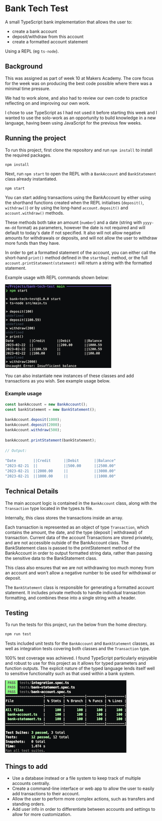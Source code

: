 # Bank Tech Test

A small TypeScript bank implementation that allows the user to:

- create a bank account
- deposit/withdraw from this account
- create a formatted account statement

Using a REPL (eg `ts-node`).

## Background
This was assigned as part of week 10 at Makers Academy. The core focus for the week was on producing the best code possible where there was a minimal time pressure.

We had to work alone, and also had to review our own code to practice reflecting on and improving our own work.

I chose to use TypeScript as I had not used it before starting this week and I wanted to use the solo-work as an opportunity to build knowledge in a new language, having been using JavaScript for the previous few weeks.

## Running the project
To run this project, first clone the repository and run `npm install` to install the required packages.

```bash
npm install
```

Next, run `npm start` to open the REPL with a `BankAccount` and `BankStatement` class already instantiated.

```
npm start
```

You can start adding transactions using the BankAccount by either using the shorthand functions created when the REPL initialises (`deposit()`, `withdraw()`) or by using the long-hand `account.deposit()` and `account.withdraw()` methods.

These methods both take an amount (`number`) and a date (string with `yyyy-mm-dd` format) as parameters, however the date is not required and will default to today's date if not specified. It also will not allow negative amounts for withdrawals or deposits, and will not allow the user to withdraw more funds than they have.

In order to get a formatted statement of the account, you can either call the short-hand `print()` method defined in the `startRepl` method, or the full `account.printStatement(statement)` will return a string with the formatted statement.

Example usage with REPL commands shown below:

![Example usage](/images/example-repl-usage.png)

You can also instantiate new instances of these classes and add transactions as you wish. See example usage below.

### Example usage
```ts
const bankAccount = new BankAccount();
const bankStatement = new BankStatement();

bankAccount.deposit(1000);
bankAccount.deposit(2000);
bankAccount.withdraw(500);

bankAccount.printStatement(bankStatement);

// Output:

"Date        ||Credit      ||Debit       ||Balance"
"2023-02-21  ||            ||500.00      ||2500.00"
"2023-02-21  ||2000.00     ||            ||3000.00"
"2023-02-21  ||1000.00     ||            ||1000.00"
```




## Technical Details
The main account logic is contained in the `BankAccount` class, along with the `Transaction` type located in the types.ts file.

Internally, this class stores the transactions inside an array.

Each transaction is represented as an object of type `Transaction`, which contains the amount, the date, and the type (deposit | withdrawal) of transaction. Current data of the account Transactions are stored privately, and are not accessible outside of the BankAccount class. The BankStatement class is passed to the printStatement method of the BankAccount in order to output formatted string data, rather than passing the sensitive data to the BankStatement class.

This class also ensures that we are not withdrawing too much money from an account and won't allow a negative number to be used for withdrawal or deposit.

The `BankStatement` class is responsible for generating a formatted account statement. It includes private methods to handle individual transaction formatting, and combines these into a single string with a header.

## Testing

To run the tests for this project, run the below from the home directory.

```bash
npm run test
```

Tests included unit tests for the `BankAccount` and `BankStatement` classes, as well as integration tests covering both classes and the `Transaction` type.

100% test coverage was achieved. I found TypeScript particularly enjoyable and robust to use for this project as it allows for typed parameters and function outputs. The explicit nature of the typed language lends itself well to sensitive functionality such as that used within a bank system.

![Test Coverage](/images/test-coverage-bank.png)

## Things to add
- Use a database instead or a file system to keep track of multiple accounts centrally.
- Create a command-line interface or web app to allow the user to easily add transactions to their account.
- Allow the user to perform more complex actions, such as transfers and standing orders.
- Add user info in order to differentiate between accounts and settings to allow for more customization.